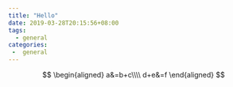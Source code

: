 ```yaml
---
title: "Hello"
date: 2019-03-28T20:15:56+08:00
tags:
  - general
categories:
 -  general
---
```


$$
\begin{aligned}
a&=b+c\\\\ 
d+e&=f
\end{aligned}
$$